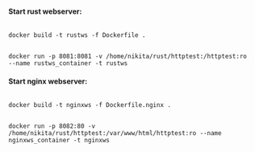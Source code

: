 #### Start rust webserver:
<code>
docker build -t rustws -f Dockerfile .

docker run -p 8081:8081 -v /home/nikita/rust/httptest:/httptest:ro --name rustws_container -t rustws
</code>

#### Start nginx webserver:
<code>
docker build -t nginxws -f Dockerfile.nginx .

docker run -p 8082:80 -v /home/nikita/rust/httptest:/var/www/html/httptest:ro --name nginxws_container -t nginxws
</code>
